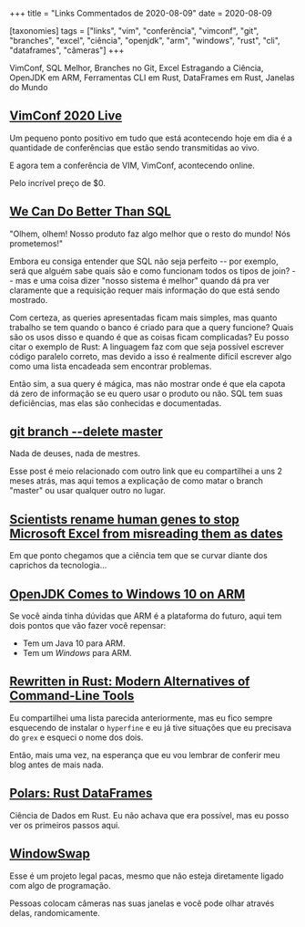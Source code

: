 +++
title = "Links Commentados de 2020-08-09"
date = 2020-08-09

[taxonomies]
tags = ["links", "vim", "conferência", "vimconf", "git", "branches", "excel",
"ciência", "openjdk", "arm", "windows", "rust", "cli", "dataframes", "câmeras"]
+++

VimConf, SQL Melhor, Branches no Git, Excel Estragando a Ciência, OpenJDK em
ARM, Ferramentas CLI em Rust, DataFrames em Rust, Janelas do Mundo

<!-- more -->

## [VimConf 2020 Live](https://www.vimconf.live/)

Um pequeno ponto positivo em tudo que está acontecendo hoje em dia é a
quantidade de conferências que estão sendo transmitidas ao vivo.

E agora tem a conferência de VIM, VimConf, acontecendo online.

Pelo incrível preço de $0.

## [We Can Do Better Than SQL](https://edgedb.com/blog/we-can-do-better-than-sql/)

"Olhem, olhem! Nosso produto faz algo melhor que o resto do mundo! Nós
prometemos!"

Embora eu consiga entender que SQL não seja perfeito -- por exemplo, será que
alguém sabe quais são e como funcionam todos os tipos de join? -- mas e uma
coisa dizer "nosso sistema é melhor" quando dá pra ver claramente que a
requisição requer mais informação do que está sendo mostrado.

Com certeza, as queries apresentadas ficam mais simples, mas quanto trabalho
se tem quando o banco é criado para que a query funcione? Quais são os usos
disso e quando é que as coisas ficam complicadas? Eu posso citar o exemplo de
Rust: A linguagem faz com que seja possível escrever código paralelo correto,
mas devido a isso é realmente difícil escrever algo como uma lista encadeada
sem encontrar problemas.

Então sim, a sua query é mágica, mas não mostrar onde é que ela capota dá zero
de informação se eu quero usar o produto ou não. SQL tem suas deficiências,
mas elas são conhecidas e documentadas.

## [git branch --delete master](https://danso.ca/blog/git-branch-delete/)

Nada de deuses, nada de mestres.

Esse post é meio relacionado com outro link que eu compartilhei a uns 2 meses
atrás, mas aqui temos a explicação de como matar o branch "master" ou usar
qualquer outro no lugar.

## [Scientists rename human genes to stop Microsoft Excel from misreading them as dates](https://www.theverge.com/2020/8/6/21355674/human-genes-rename-microsoft-excel-misreading-dates)

Em que ponto chegamos que a ciência tem que se curvar diante dos caprichos da
tecnologia...

## [OpenJDK Comes to Windows 10 on ARM](https://www.infoq.com/news/2020/08/openjdk-win10-arm/)

Se você ainda tinha dúvidas que ARM é a plataforma do futuro, aqui tem dois
pontos que vão fazer você repensar:

- Tem um Java 10 para ARM.
- Tem um _Windows_ para ARM.

## [Rewritten in Rust: Modern Alternatives of Command-Line Tools](https://zaiste.net/posts/shell-commands-rust/)

Eu compartilhei uma lista parecida anteriormente, mas eu fico sempre
esquecendo de instalar o `hyperfine` e eu já tive situações que eu precisava
do `grex` e esqueci o nome dos dois.

Então, mais uma vez, na esperança que eu vou lembrar de conferir meu blog
antes de mais nada.

## [Polars: Rust DataFrames](https://github.com/ritchie46/polars)

Ciência de Dados em Rust. Eu não achava que era possível, mas eu posso ver os
primeiros passos aqui.

## [WindowSwap](https://window-swap.com/)

Esse é um projeto legal pacas, mesmo que não esteja diretamente ligado com
algo de programação.

Pessoas colocam câmeras nas suas janelas e você pode olhar através delas,
randomicamente.

<!-- 
vim:spelllang=pt:
-->
